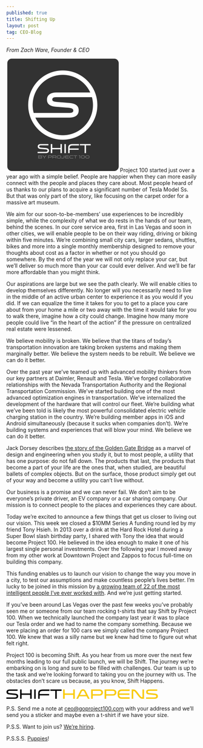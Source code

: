 ```yaml
---
published: true
title: Shifting Up
layout: post
tag: CEO-Blog
---
```

*From Zach Ware, Founder & CEO*

![SHIFT](/public/images/square-logo-300x300.png)Project 100 started just over a year ago with a simple belief. People are happier when they can more easily connect with the people and places they care about. Most people heard of us thanks to our plans to acquire a significant number of Tesla Model Ss. But that was only part of the story, like focusing on the carpet order for a massive art museum.

We aim for our soon-to-be-members’ use experiences to be incredibly simple, while the complexity of what we do rests in the hands of our team, behind the scenes. In our core service area, first in Las Vegas and soon in other cities, we will enable people to be on their way riding, driving or biking within five minutes. We’re combining small city cars, larger sedans, shuttles, bikes and more into a single monthly membership designed to remove your thoughts about cost as a factor in whether or not you should go somewhere. By the end of the year we will not only replace your car, but we’ll deliver so much more than your car could ever deliver. And we’ll be far more affordable than you might think.

Our aspirations are large but we see the path clearly. We will enable cities to develop themselves differently. No longer will you necessarily need to live in the middle of an active urban center to experience it as you would if you did. If we can equalize the time it takes for you to get to a place you care about from your home a mile or two away with the time it would take for you to walk there, imagine how a city could change. Imagine how many more people could live “in the heart of the action” if the pressure on centralized real estate were lessened.

We believe mobility is broken. We believe that the titans of today’s transportation innovation are taking broken systems and making them marginally better. We believe the system needs to be rebuilt. We believe we can do it better.

Over the past year we’ve teamed up with advanced mobility thinkers from our key partners at Daimler, Renault and Tesla. We’ve forged collaborative relationships with the Nevada Transportation Authority and the Regional Transportation Commission. We’ve started building one of the most advanced optimization engines in transportation. We’ve internalized the development of the hardware that will control our fleet. We’re building what we’ve been told is likely the most powerful consolidated electric vehicle charging station in the country. We’re building member apps in iOS and Android simultaneously (because it sucks when companies don’t). We’re building systems and experiences that will blow your mind. We believe we can do it better.

Jack Dorsey describes [the story of the Golden Gate Bridge](http://youtu.be/AckvbL5Tfic?t=34m5s) as a marvel of design and engineering when you study it, but to most people, a utility that has one purpose: do not fall down. The products that last, the products that become a part of your life are the ones that, when studied, are beautiful ballets of complex objects. But on the surface, those product simply get out of your way and become a utility you can’t live without.

Our business is a promise and we can never fail. We don’t aim to be everyone’s private driver, an EV company or a car sharing company. Our mission is to connect people to the places and experiences they care about.

Today we’re excited to announce a few things that get us closer to living out our vision. This week we closed a $10MM Series A funding round led by my friend Tony Hsieh. In 2013 over a drink at the Hard Rock Hotel during a Super Bowl slash birthday party, I shared with Tony the idea that would become Project 100. He believed in the idea enough to make it one of his largest single personal investments. Over the following year I moved away from my other work at Downtown Project and Zappos to focus full-time on building this company.

This funding enables us to launch our vision to change the way you move in a city, to test our assumptions and make countless people’s lives better. I’m lucky to be joined in this mission by [a growing team of 22 of the most intelligent people I’ve ever worked with](http://shiftconnects.com/about). And we’re just getting started.

If you’ve been around Las Vegas over the past few weeks you’ve probably seen me or someone from our team rocking t-shirts that say Shift by Project 100. When we technically launched the company last year it was to place our Tesla order and we had to name the company something. Because we were placing an order for 100 cars we simply called the company Project 100. We knew that was a silly name but we knew had time to figure out what felt right.

Project 100 is becoming Shift. As you hear from us more over the next few months leading to our full public launch, we will be Shift. The journey we’re embarking on is long and sure to be filled with challenges. Our team is up to the task and we’re looking forward to taking you on the journey with us. The obstacles don’t scare us because, as you know, Shift Happens.

<img src="../public/images/logo-final-print-shifthappens-1024x64.png" width="400" />

P.S. Send me a note at ceo@goproject100.com with your address and we’ll send you a sticker and maybe even a t-shirt if we have your size. 

P.S.S. Want to join us? [We’re hiring](http://shiftconnects.com/about).

P.S.S.S. [Puppies](https://www.youtube.com/watch?v=Cuq2WZYn8f8)!